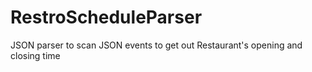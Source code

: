 # RestroScheduleParser
JSON parser to scan JSON events to get out Restaurant's opening and closing time
